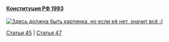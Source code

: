 #### [Конституция РФ 1993](https://lalawland.github.io/eurasia/russia/const)

[![Здесь должна быть картинка, но если её нет, значит всё :(](https://sun9-east.userapi.com/sun9-43/s/v1/ig2/lFSlFyrz8-QqRCwtWanqpKPPqGRKp5RlJCgjNaSnaN316xgL2gWTs-MeBvFBtoTJEcamdFLWA7zx1ervg5Ljtg0m.jpg?size=1280x720&quality=95&type=album)](https://sun9-east.userapi.com/sun9-43/s/v1/ig2/lFSlFyrz8-QqRCwtWanqpKPPqGRKp5RlJCgjNaSnaN316xgL2gWTs-MeBvFBtoTJEcamdFLWA7zx1ervg5Ljtg0m.jpg?size=1280x720&quality=95&type=album)

[Статья 45](https://lalawland.github.io/eurasia/russia/const/art45) | [Статья 47](https://lalawland.github.io/eurasia/russia/const/art47)
